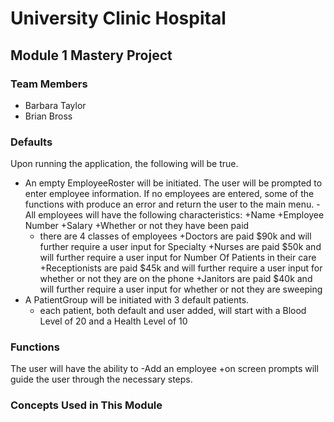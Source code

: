 # University Clinic Hospital

## Module 1 Mastery Project

### Team Members

- Barbara Taylor
- Brian Bross

### Defaults 
Upon running the application, the following will be true.
- An empty EmployeeRoster will be initiated.  The user will be prompted to enter employee information.  If no employees are entered, some of the functions with produce an error and return the user to the main menu.
    -All employees will have the following characteristics:
        +Name
        +Employee Number
        +Salary
        +Whether or not they have been paid
    - there are 4 classes of employees
        +Doctors are paid $90k and will further require a user input for Specialty
        +Nurses are paid $50k and will further require a user input for Number Of Patients in their care
        +Receptionists are paid $45k and will further require a user input for whether or not they are on the phone
        +Janitors are paid $40k and will further require a user input for whether or not they are sweeping
- A PatientGroup will be initiated with 3 default patients.
    - each patient, both default and user added, will start with a Blood Level of 20 and a Health Level of 10

### Functions
The user will have the ability to
    -Add an employee
        +on screen prompts will guide the user through the necessary steps.
        
### Concepts Used in This Module

                
